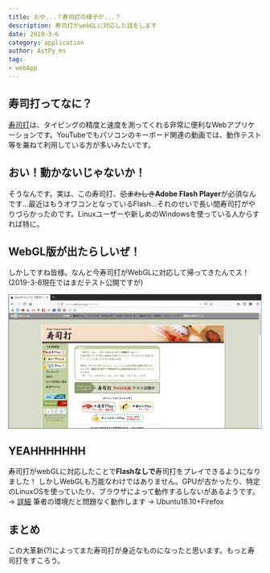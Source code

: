 ```yaml
---
title: おや...？寿司打の様子が...？
description: 寿司打がwebGLに対応した話をします
date: 2019-3-6
category: application
author: AstPy_ms
tag:
- webApp
---
```


## 寿司打ってなに？
[寿司打](http://typing.sakura.ne.jp/sushida/)は、タイピングの精度と速度を測ってくれる非常に便利なWebアプリケーションです。YouTubeでもパソコンのキーボード関連の動画では、動作テスト等を兼ねて利用している方が多いみたいです。

## おい！動かないじゃないか！
そうなんです。実は、この寿司打、~~忌まわしき~~**Adobe Flash Player**が必須なんです...最近はもうオワコンとなっているFlash...それのせいで長い間寿司打がやりづらかったのです。Linuxユーザーや新しめのWindowsを使っている人からすれば特に。

## WebGL版が出たらしいぜ！
しかしですね皆様。なんと今寿司打がWebGLに対応して帰ってきたんでス！(2019-3-6現在ではまだテスト公開ですが)

![](../.vuepress/public/imgs/sushida.png)

## YEAHHHHHHH
寿司打がwebGLに対応したことで**Flashなしで**寿司打をプレイできるようになりました！
しかしWebGLも万能なわけではありません。GPUが古かったり、特定のLinuxOSを使っていたり、ブラウザによって動作するしないがあるようです。→ [詳細](http://mux.eee.u-ryukyu.ac.jp/nmny/wiki/index.php/WebGL%E3%81%AE%E6%9C%89%E5%8A%B9%E5%8C%96%E6%89%8B%E9%A0%86)
筆者の環境だと問題なく動作します → Ubuntu18.10+Firefox

## まとめ
この大革新(?)によってまた寿司打が身近なものになったと思います。もっと寿司打をすころう。